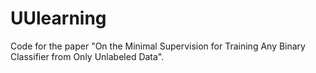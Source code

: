 # UUlearning
Code for the paper "On the Minimal Supervision for Training Any Binary Classifier from Only Unlabeled Data".
